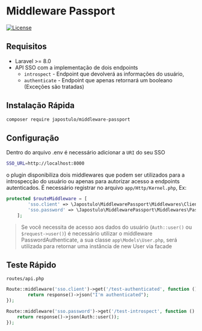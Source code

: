 # Middleware Passport

[![License](https://poser.pugx.org/yajra/laravel-oci8/license.svg)](https://packagist.org/packages/yajra/laravel-oci8)

## Requisitos
* Laravel >= 8.0
* API SSO com a implementação de dois endpoints
  * `introspect` - Endpoint que devolverá as informações do usuário,
  * `authenticate` - Endpoint que apenas retornará um booleano (Exceções são tratadas)

## Instalação Rápida

```bash
composer require japostulo/middleware-passport
```

## Configuração
Dentro do arquivo .env é necessário adicionar a `URI` do seu SSO

```bash
SSO_URL=http://localhost:8000
```

o plugin disponibiliza dois middlewares que podem ser utilizados para a introspecção do usuário ou apenas para autorizar acesso a endpoints autenticados.
É necessário registrar no arquivo `app/Http/Kernel.php`, Ex: 

```php
protected $routeMiddleware = [
        'sso.client' => \Japostulo\MiddlewarePassport\Middlewares\ClientAuthenticate::class,
        'sso.password' => \Japostulo\MiddlewarePassport\Middlewares\PasswordAuthenticate::class,
    ];
```

> Se você necessita de acesso aos dados do usuário (`Auth::user()` ou `$request->user()`) é necessário utilizar o middleware PasswordAuthenticate,
a sua classe `app\Models\User.php`, será utilizada para retornar uma instância de new User via facade

## Teste Rápido
``routes/api.php``
```php
Route::middleware('sso.client')->get('/test-authenticated', function () {
        return response()->json("I'm authenticated");
});

Route::middleware('sso.password')->get('/test-introspect', function () {
    return response()->json(Auth::user());
});
```
